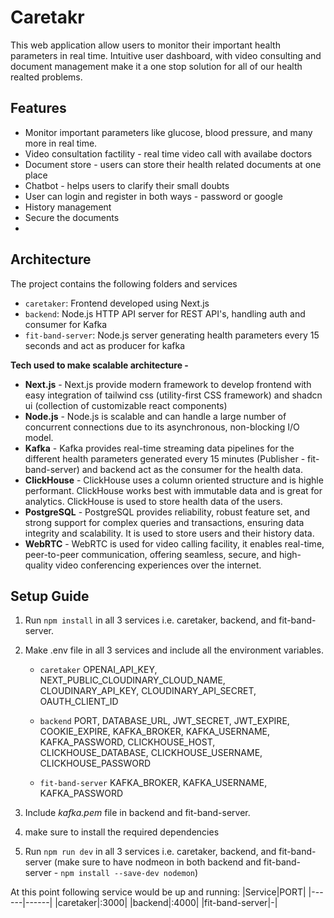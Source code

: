 # Caretakr
This web application allow users to monitor their important health parameters in real time. Intuitive user dashboard, with video consulting and document management make it a one stop solution for all of our health realted problems. 

## Features
- Monitor important parameters like glucose, blood pressure, and many more in real time.
- Video consultation factility - real time video call with availabe doctors
- Document store - users can store their health related documents at one place
- Chatbot - helps users to clarify their small doubts
- User can login and register in both ways - password or google
- History management
- Secure the documents
- 

## Architecture
The project contains the following folders and services
- ```caretaker```: Frontend developed using Next.js
- ```backend```: Node.js HTTP API server for REST API's, handling auth and consumer for Kafka
- ```fit-band-server```: Node.js server generating health parameters every 15 seconds and act as producer for kafka

  
**Tech used to make scalable architecture -**
- **Next.js** - Next.js provide modern framework to develop frontend with easy integration of tailwind css (utility-first CSS framework) and shadcn ui (collection of customizable react components)
- **Node.js** - Node.js is scalable and can handle a large number of concurrent connections due to its asynchronous, non-blocking I/O model.
- **Kafka** - Kafka provides real-time streaming data pipelines for the different health parameters generated every 15 minutes (Publisher - fit-band-server) and backend act as the consumer for the health data.
- **ClickHouse** - ClickHouse uses a column oriented structure and is highle performant. ClickHouse works best with immutable data and is great for analytics. ClickHouse is used to store health data of the users.
- **PostgreSQL** - PostgreSQL provides reliability, robust feature set, and strong support for complex queries and transactions, ensuring data integrity and scalability. It is used to store users and their history data.
- **WebRTC** - WebRTC is used for video calling facility, it enables real-time, peer-to-peer communication, offering seamless, secure, and high-quality video conferencing experiences over the internet.



## Setup Guide
1. Run ```npm install``` in all 3 services i.e. caretaker, backend, and fit-band-server.
2. Make .env file in all 3 services and include all the environment variables.
    - ```caretaker``` OPENAI_API_KEY, NEXT_PUBLIC_CLOUDINARY_CLOUD_NAME, CLOUDINARY_API_KEY, CLOUDINARY_API_SECRET, OAUTH_CLIENT_ID

    - ```backend``` PORT, DATABASE_URL, JWT_SECRET, JWT_EXPIRE, COOKIE_EXPIRE, KAFKA_BROKER, KAFKA_USERNAME, KAFKA_PASSWORD, CLICKHOUSE_HOST, CLICKHOUSE_DATABASE, CLICKHOUSE_USERNAME, CLICKHOUSE_PASSWORD

    - ```fit-band-server``` KAFKA_BROKER, KAFKA_USERNAME, KAFKA_PASSWORD

3. Include *kafka.pem* file in backend and fit-band-server.
4. make sure to install the required dependencies
6. Run ```npm run dev``` in all 3 services i.e. caretaker, backend, and fit-band-server (make sure to have nodmeon in both backend and fit-band-server - ```npm install --save-dev nodemon```)

At this point following service would be up and running: 
|Service|PORT|
|------|------|
|caretaker|:3000|
|backend|:4000|
|fit-band-server|-|



